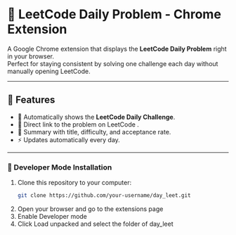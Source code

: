 # 📌 LeetCode Daily Problem - Chrome Extension

A Google Chrome extension that displays the **LeetCode Daily Problem** right in your browser.  
Perfect for staying consistent by solving one challenge each day without manually opening LeetCode.

---

## 🚀 Features

- 📅 Automatically shows the **LeetCode Daily Challenge**.
- 🔗 Direct link to the problem on LeetCode .
- 📝 Summary with title, difficulty, and acceptance rate.
- ⚡ Updates automatically every day.

---

### 🔧 Developer Mode Installation

1. Clone this repository to your computer:
   ```bash
   git clone https://github.com/your-username/day_leet.git
2. Open your browser and go to the extensions page
3. Enable Developer mode
4. Click Load unpacked and select the folder of day_leet
